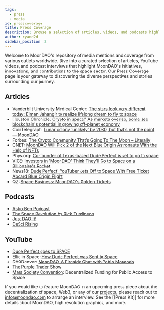 ```yaml
---
tags:
  - press
  - media
id: presscoverage
title: Press Coverage
description: Browse a selection of articles, videos, and podcasts highlighting MoonDAO and some of the initiatives or projects that we are spearheading.
author: ryand2d
sidebar_position: 2
---
```

Welcome to MoonDAO's repository of media mentions and coverage from various outlets worldwide. Dive into a curated selection of articles, YouTube videos, and podcast interviews that highlight MoonDAO's initiatives, innovations, and contributions to the space sector. Our Press Coverage page is your gateway to discovering the diverse perspectives and stories surrounding our journey. 
## Articles 
- Vanderbilt University Medical Center: [The stars look very different today: Eiman Jahangir to realize lifelong dream to fly to space](https://news.vumc.org/2024/04/24/eiman-jahangir-to-realize-lifelong-dream-to-fly-to-space/)
- Houston Chronicle: [Crypto in space? As markets overlap, some see blockchain's potential in growing off-planet economy](https://www.houstonchronicle.com/news/houston-texas/space/article/cryptocurrency-blockchain-space-overlap-17753964.php)
- CoinTelegraph: [Lunar colony ‘unlikely’ by 2030, but that’s not the point — MoonDAO](https://cointelegraph.com/news/moondao-crypto-space-moon-mission-funding-research) 
- Forbes: [The Crypto Community That’s Going To The Moon – Literally](https://www.forbes.com/sites/zengernews/2022/11/09/the-crypto-community-thats-going-to-the-moonliterally/?sh=119bc18670f0) 
- CNET: [MoonDAO Will Pick 2 of the Next Blue Origin Astronauts With the Help of NFTs](https://www.cnet.com/science/space/moondao-will-pick-2-of-the-next-blue-origin-astronauts-with-the-help-of-nfts/)
- Phys.org: [Co-founder of Texas-based Dude Perfect is set to go to space](https://phys.org/news/2022-08-co-founder-texas-based-dude-space.html)
- VICE: [Investors in 'MoonDAO' Think They'll Go to Space on a Billionaire's Rocket](https://www.vice.com/en/article/4aw4wj/investors-in-moondao-think-theyll-go-to-space-on-a-billionaires-rocket)
- News18: [Dude Perfect' YouTuber Jets Off to Space With Free Ticket Aboard Blue Origin Flight](https://www.news18.com/news/buzz/dude-perfect-youtuber-jets-off-to-space-with-free-ticket-aboard-blue-origin-flight-6322909.html)
- QZ: [Space Business: MoonDAO's Golden Tickets](https://qz.com/emails/space-business/1849365590/space-business-moondaos-golden-tickets) 
## Podcasts
- [Astro Ben Podcast](https://astroben.libsyn.com/pablo-moncada-larrotiz-co-founder-of-moondao) 
- [The Space Revolution by Rick Tumlinson](https://podcasts.apple.com/gb/podcast/episode-21-pablo-moncada/id1659076624?i=1000626953339)
- [Just DAO It!](https://open.spotify.com/episode/5UxbqDDiqAnD4nv9KQUcvu)
- [DeSci Rising](https://www.youtube.com/watch?v=NNpLoP6EDMc)
## YouTube
- [Dude Perfect goes to SPACE](https://www.youtube.com/watch?v=YXXlSG-du7c)
- Ellie in Space: [How Dude Perfect was Sent to Space](https://www.youtube.com/watch?v=u0sUwRWWZe0)
- DAODenver: [MoonDAO, A Fireside Chat with Pablo Moncada](https://www.youtube.com/watch?v=VYhZ6YeDP18)
- [The Purple Trader Show](https://www.youtube.com/watch?v=aarLHU-pfoU)
- [Mars Society Convention](https://www.youtube.com/watch?v=I4MIL6-7jEU): Decentralized Funding for Public Access to Space

If you would like to feature MoonDAO in an upcoming press piece about the decentralization of space, Web3, or any of our [projects](Project%20System.md), please reach out to info@moondao.com to arrange an interview. See the [[Press Kit]] for more details about MoonDAO, high resolution graphics, and more.
